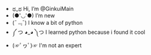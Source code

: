 - ಥ_ಥ Hi, I’m @GinkuiMain
- (●'◡'●) I’m new
- (ˉ﹃ˉ) I know a bit of python
- ༼ つ ◕_◕ ༽つ I learned python because i found it cool
- (☞ﾟヮﾟ)☞ I'm not an expert

<!---
GinkuiMain/GinkuiMain is a ✨ special ✨ repository because its `README.md` (this file) appears on your GitHub profile.
You can click the Preview link to take a look at your changes.
--->
